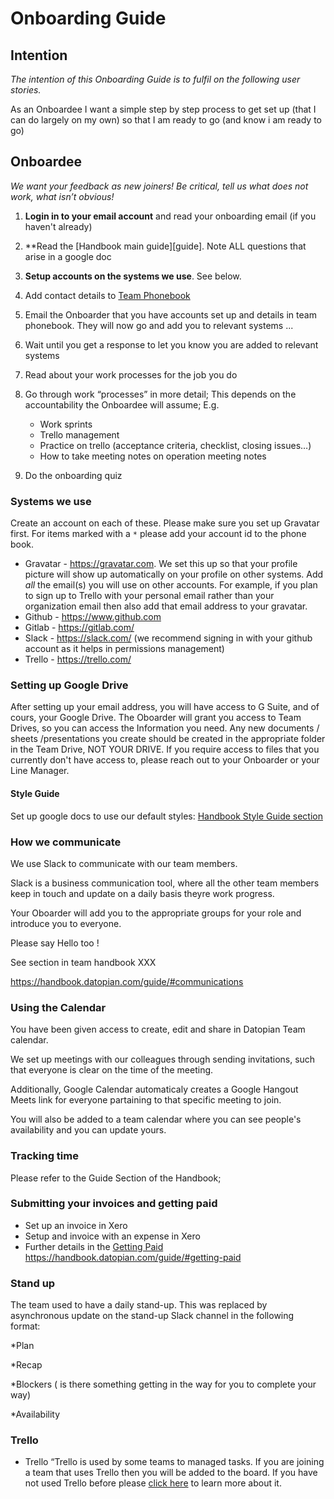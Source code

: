 # Onboarding Guide


## Intention

*The intention of this Onboarding Guide is to fulfil on the following user stories.*

As an Onboardee I want a simple step by step process to get set up (that I can do largely on my own) so that I am ready to go (and know i am ready to go)


## Onboardee

*We want your feedback as new joiners! Be critical, tell us what does not work, what isn’t obvious!*

1. **Login in to your email account** and read your onboarding email (if you haven't already)

2. **Read the [Handbook main guide][guide]. Note ALL questions that arise in a google doc

2. **Setup accounts on the systems we use**. See below.

3. Add contact details to [Team Phonebook][phonebook] 

4. Email the Onboarder that you have accounts set up and details in team phonebook. They will now go and add you to relevant systems ...

5. Wait until you get a response to let you know you are added to relevant systems

6. Read about your work processes for the job you do

5. Go through work “processes” in more detail; This depends on the accountability the Onboardee will assume;
E.g.

    * Work sprints
    * Trello management 
    * Practice on trello (acceptance criteria, checklist, closing issues…)
    * How to take meeting notes on operation meeting notes

7. Do the onboarding quiz

[phonebook]: https://docs.google.com/spreadsheets/d/1hFw3jFHq_TF4m_Z76n0uzBz85UB9Yht4P2IZAPicBOI/edit#gid=129072431

### Systems we use

Create an account on each of these. Please make sure you set up Gravatar first. For items marked with a `*` please add your account id to the phone book.

* Gravatar - https://gravatar.com. We set this up so that your profile picture will show up automatically on your profile on other systems. Add *all* the email(s) you will use on other accounts. For example, if you plan to sign up to Trello with your personal email rather than your organization email then also add that email address to your gravatar.
* Github - https://www.github.com 
* Gitlab - https://gitlab.com/
* Slack - https://slack.com/ (we recommend signing in with your github account as it helps in permissions management)
* Trello - https://trello.com/

### Setting up Google Drive

After setting up your email address, you will have access to G Suite, and of cours, your Google Drive.
The Oboarder will grant you access to Team Drives, so you can access the Information you need.
Any new documents / sheets /presentations you create should be created in the appropriate folder in the Team Drive, NOT YOUR DRIVE.
If you require access to files that you currently don't have access to, please reach out to your Onboarder or your Line Manager.

#### Style Guide

Set up google docs to use our default styles: [Handbook Style Guide section][styleguide]

[styleguide]: /guide/#style-guide

### How we communicate

We use Slack to communicate with our team members.

Slack is a business communication tool, where all the other team members keep in touch and update on a daily basis theyre work progress.

Your Oboarder will add you to the appropriate groups for your role and introduce you to everyone.

Please say Hello too !

See section in team handbook XXX

https://handbook.datopian.com/guide/#communications



### Using the Calendar

You have been given access to create, edit and share in Datopian Team calendar.

We set up meetings with our colleagues through sending invitations, such that everyone is clear on the time of the meeting.

Additionally, Google Calendar automaticaly creates a Google Hangout Meets link for everyone partaining to that specific meeting to join.

You will also be added to a team calendar where you can see people's availability and you can update yours.

### Tracking time

Please refer to the Guide Section of the Handbook; 

### Submitting your invoices and getting paid

* Set up an invoice in Xero
* Setup and invoice with an expense in Xero
* Further details in the  [ Getting Paid ](/br2YpWPjQs2z7nB22fYfcQ) 
https://handbook.datopian.com/guide/#getting-paid

### Stand up

The team used to have a daily stand-up. This was replaced by asynchronous update on the stand-up Slack channel in the following format:

*Plan

*Recap

*Blockers ( is there something getting in the way for you to complete your way)

*Availability


### Trello

* Trello “Trello is used by some teams to managed tasks. If you are joining a team that uses Trello then you will be added to the board. If you have not used Trello before please [click here]( /https://www.youtube.com/watch?v=xky48zyL9iA ) to learn more about it.








